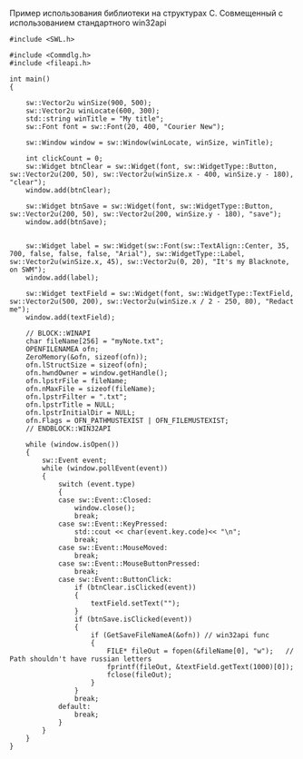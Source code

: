 Пример использования библиотеки на структурах C. Совмещенный с использованием стандартного win32api

	#include <SWL.h>

	#include <Commdlg.h>
	#include <fileapi.h>

	int main()
	{

		sw::Vector2u winSize(900, 500);
		sw::Vector2u winLocate(600, 300);
		std::string winTitle = "My title";
		sw::Font font = sw::Font(20, 400, "Courier New");

		sw::Window window = sw::Window(winLocate, winSize, winTitle);
		
		int clickCount = 0;
		sw::Widget btnClear = sw::Widget(font, sw::WidgetType::Button, sw::Vector2u(200, 50), sw::Vector2u(winSize.x - 400, winSize.y - 180), "clear");
		window.add(btnClear);

		sw::Widget btnSave = sw::Widget(font, sw::WidgetType::Button, sw::Vector2u(200, 50), sw::Vector2u(200, winSize.y - 180), "save");
		window.add(btnSave);


		sw::Widget label = sw::Widget(sw::Font(sw::TextAlign::Center, 35, 700, false, false, false, "Arial"), sw::WidgetType::Label, sw::Vector2u(winSize.x, 45), sw::Vector2u(0, 20), "It's my Blacknote, on SWM");
		window.add(label);

		sw::Widget textField = sw::Widget(font, sw::WidgetType::TextField, sw::Vector2u(500, 200), sw::Vector2u(winSize.x / 2 - 250, 80), "Redact me");
		window.add(textField);

		// BLOCK::WINAPI
		char fileName[256] = "myNote.txt";
		OPENFILENAMEA ofn;
		ZeroMemory(&ofn, sizeof(ofn));
		ofn.lStructSize = sizeof(ofn);
		ofn.hwndOwner = window.getHandle();
		ofn.lpstrFile = fileName;
		ofn.nMaxFile = sizeof(fileName);
		ofn.lpstrFilter = ".txt";
		ofn.lpstrTitle = NULL;
		ofn.lpstrInitialDir = NULL;
		ofn.Flags = OFN_PATHMUSTEXIST | OFN_FILEMUSTEXIST;
		// ENDBLOCK::WIN32API

		while (window.isOpen())
		{
			sw::Event event;
			while (window.pollEvent(event))
			{
				switch (event.type)
				{
				case sw::Event::Closed:
					window.close();
					break;
				case sw::Event::KeyPressed:
					std::cout << char(event.key.code)<< "\n";
					break;
				case sw::Event::MouseMoved:
					break;
				case sw::Event::MouseButtonPressed:
					break;
				case sw::Event::ButtonClick:
					if (btnClear.isClicked(event))
					{
						textField.setText("");
					}
					if (btnSave.isClicked(event))
					{
						if (GetSaveFileNameA(&ofn)) // win32api func
						{
							FILE* fileOut = fopen(&fileName[0], "w");	// Path shouldn't have russian letters
							fprintf(fileOut, &textField.getText(1000)[0]);
							fclose(fileOut);
						}
					}
					break;
				default:
					break;
				}
			}
		}
	}